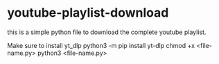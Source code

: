 # youtube-playlist-download

this is a simple python file to download the complete youtube playlist.

Make sure to install yt_dlp
python3 -m pip install yt-dlp
chmod +x <file-name.py>
python3 <file-name.py>
